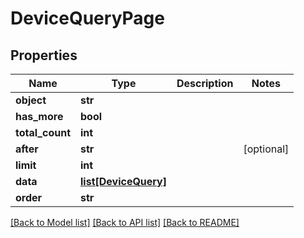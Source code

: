 # DeviceQueryPage

## Properties
Name | Type | Description | Notes
------------ | ------------- | ------------- | -------------
**object** | **str** |  | 
**has_more** | **bool** |  | 
**total_count** | **int** |  | 
**after** | **str** |  | [optional] 
**limit** | **int** |  | 
**data** | [**list[DeviceQuery]**](DeviceQuery.md) |  | 
**order** | **str** |  | 

[[Back to Model list]](../README.md#documentation-for-models) [[Back to API list]](../README.md#documentation-for-api-endpoints) [[Back to README]](../README.md)


